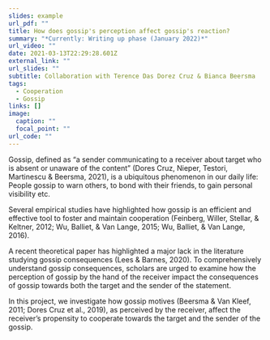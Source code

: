 ```yaml
---
slides: example
url_pdf: ""
title: How does gossip's perception affect gossip's reaction?
summary: "*Currently: Writing up phase (January 2022)*"
url_video: ""
date: 2021-03-13T22:29:28.601Z
external_link: ""
url_slides: ""
subtitle: Collaboration with Terence Das Dorez Cruz & Bianca Beersma
tags:
  - Cooperation
  - Gossip
links: []
image:
  caption: ""
  focal_point: ""
url_code: ""
---
```

Gossip, defined as “a sender communicating to a receiver about target who is absent or unaware of the content” (Dores Cruz, Nieper, Testori, Martinescu & Beersma, 2021), is a ubiquitous phenomenon in our daily life: People gossip to warn others, to bond with their friends, to gain personal visibility etc.

Several empirical studies have highlighted how gossip is an efficient and effective tool to foster and maintain cooperation (Feinberg, Willer, Stellar, & Keltner, 2012; Wu, Balliet, & Van Lange, 2015; Wu, Balliet, & Van Lange, 2016).

A recent theoretical paper has highlighted a major lack in the literature studying gossip consequences (Lees & Barnes, 2020). To comprehensively understand gossip consequences, scholars are urged to examine how the perception of gossip by the hand of the receiver impact the consequences of gossip towards both the target and the sender of the statement.

In this project, we investigate how gossip motives (Beersma & Van Kleef, 2011; Dores Cruz et al., 2019), as perceived by the receiver, affect the receiver’s propensity to cooperate towards the target and the sender of the gossip.
 
